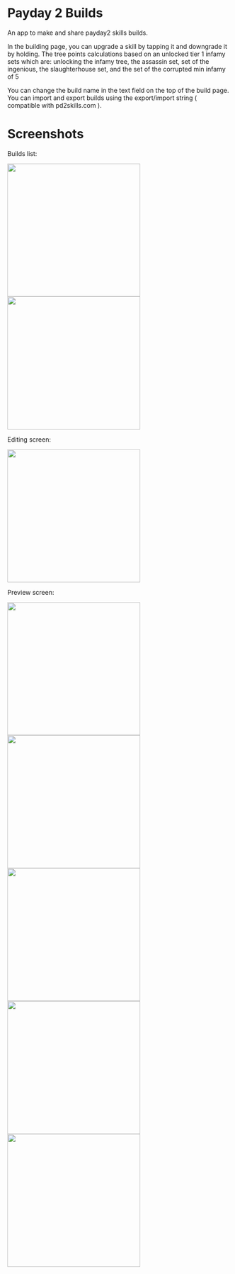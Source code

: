 # Payday 2 Builds

An app to make and share payday2 skills builds.

In the building page, you can upgrade a skill by tapping it and downgrade it by holding.
The tree points calculations based on an unlocked tier 1 infamy sets which are:
unlocking the infamy tree, the assassin set, set of the ingenious, the slaughterhouse set, and the set of the corrupted
min infamy of 5

You can change the build name in the text field on the top of the build page.
You can import and export builds using the export/import string ( compatible with pd2skills.com ).

# Screenshots
Builds list:

<img src="https://user-images.githubusercontent.com/57017872/88794934-df0aec00-d1a7-11ea-9dfb-1fbfdef0a7fb.png" width="300"> <img src="https://user-images.githubusercontent.com/57017872/88794936-df0aec00-d1a7-11ea-94cb-003ce32a636c.png" width="300">

Editing screen:

<img src="https://user-images.githubusercontent.com/57017872/88794938-dfa38280-d1a7-11ea-956f-27877384fe83.png" width="300">

Preview screen:

<img src="https://user-images.githubusercontent.com/57017872/88794925-dc0ffb80-d1a7-11ea-8561-78078dd712f6.png" width="300"> <img src="https://user-images.githubusercontent.com/57017872/88794928-dca89200-d1a7-11ea-88af-8de205b52380.png" width="300"> <img src="https://user-images.githubusercontent.com/57017872/88794930-dd412880-d1a7-11ea-871d-e36762d907f7.png" width="300"> <img src="https://user-images.githubusercontent.com/57017872/88794932-ddd9bf00-d1a7-11ea-9452-06993c76c34f.png" width="300"> <img src="https://user-images.githubusercontent.com/57017872/88794933-de725580-d1a7-11ea-8ba9-53898f4eb0ab.png" width="300">
